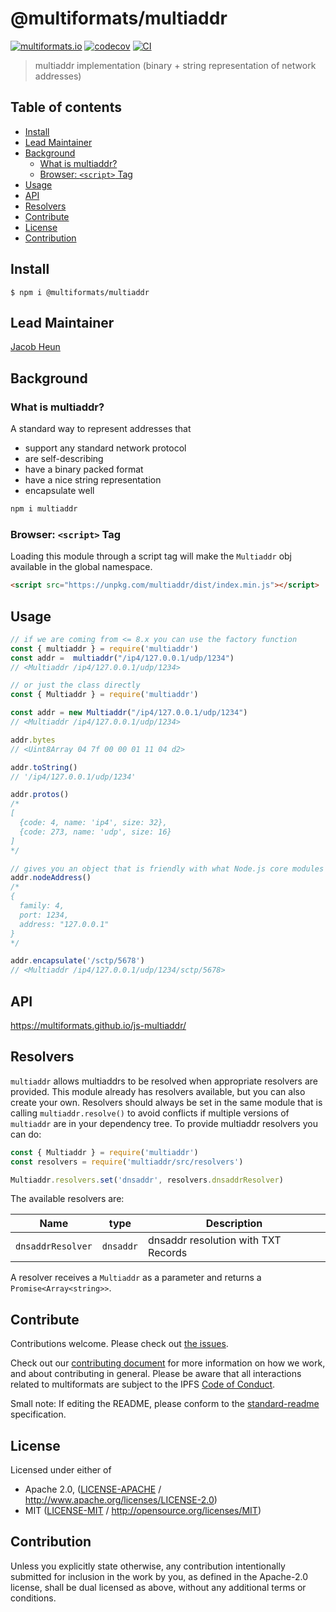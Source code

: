 # @multiformats/multiaddr <!-- omit in toc -->

[![multiformats.io](https://img.shields.io/badge/project-IPFS-blue.svg?style=flat-square)](http://multiformats.io)
[![codecov](https://img.shields.io/codecov/c/github/multiformats/js-multiaddr.svg?style=flat-square)](https://codecov.io/gh/multiformats/js-multiaddr)
[![CI](https://img.shields.io/github/workflow/status/libp2p/js-libp2p-interfaces/test%20&%20maybe%20release/master?style=flat-square)](https://github.com/multiformats/js-multiaddr/actions/workflows/js-test-and-release.yml)

> multiaddr implementation (binary + string representation of network addresses)

## Table of contents <!-- omit in toc -->

- [Install](#install)
- [Lead Maintainer](#lead-maintainer)
- [Background](#background)
  - [What is multiaddr?](#what-is-multiaddr)
  - [Browser: `<script>` Tag](#browser-script-tag)
- [Usage](#usage)
- [API](#api)
- [Resolvers](#resolvers)
- [Contribute](#contribute)
- [License](#license)
- [Contribution](#contribution)

## Install

```console
$ npm i @multiformats/multiaddr
```

## Lead Maintainer

[Jacob Heun](https://github.com/jacobheun)

## Background

### What is multiaddr?

A standard way to represent addresses that

- support any standard network protocol
- are self-describing
- have a binary packed format
- have a nice string representation
- encapsulate well

```sh
npm i multiaddr
```

### Browser: `<script>` Tag

Loading this module through a script tag will make the `Multiaddr` obj available in
the global namespace.

```html
<script src="https://unpkg.com/multiaddr/dist/index.min.js"></script>
```

## Usage

```js
// if we are coming from <= 8.x you can use the factory function 
const { multiaddr } = require('multiaddr')
const addr =  multiaddr("/ip4/127.0.0.1/udp/1234")
// <Multiaddr /ip4/127.0.0.1/udp/1234>

// or just the class directly
const { Multiaddr } = require('multiaddr')

const addr = new Multiaddr("/ip4/127.0.0.1/udp/1234")
// <Multiaddr /ip4/127.0.0.1/udp/1234>

addr.bytes
// <Uint8Array 04 7f 00 00 01 11 04 d2>

addr.toString()
// '/ip4/127.0.0.1/udp/1234'

addr.protos()
/* 
[
  {code: 4, name: 'ip4', size: 32},
  {code: 273, name: 'udp', size: 16}
]
*/

// gives you an object that is friendly with what Node.js core modules expect for addresses
addr.nodeAddress()
/*
{
  family: 4,
  port: 1234,
  address: "127.0.0.1"
}
*/

addr.encapsulate('/sctp/5678')
// <Multiaddr /ip4/127.0.0.1/udp/1234/sctp/5678>
```

## API

<https://multiformats.github.io/js-multiaddr/>

## Resolvers

`multiaddr` allows multiaddrs to be resolved when appropriate resolvers are provided. This module already has resolvers available, but you can also create your own.  Resolvers should always be set in the same module that is calling `multiaddr.resolve()` to avoid conflicts if multiple versions of `multiaddr` are in your dependency tree.
To provide multiaddr resolvers you can do:

```js
const { Multiaddr } = require('multiaddr')
const resolvers = require('multiaddr/src/resolvers')

Multiaddr.resolvers.set('dnsaddr', resolvers.dnsaddrResolver)
```

The available resolvers are:

| Name              | type      | Description                         |
| ----------------- | --------- | ----------------------------------- |
| `dnsaddrResolver` | `dnsaddr` | dnsaddr resolution with TXT Records |

A resolver receives a `Multiaddr` as a parameter and returns a `Promise<Array<string>>`.

## Contribute

Contributions welcome. Please check out [the issues](https://github.com/multiformats/js-multiaddr/issues).

Check out our [contributing document](https://github.com/multiformats/multiformats/blob/master/contributing.md) for more information on how we work, and about contributing in general. Please be aware that all interactions related to multiformats are subject to the IPFS [Code of Conduct](https://github.com/ipfs/community/blob/master/code-of-conduct.md).

Small note: If editing the README, please conform to the [standard-readme](https://github.com/RichardLitt/standard-readme) specification.

## License

Licensed under either of

- Apache 2.0, ([LICENSE-APACHE](LICENSE-APACHE) / <http://www.apache.org/licenses/LICENSE-2.0>)
- MIT ([LICENSE-MIT](LICENSE-MIT) / <http://opensource.org/licenses/MIT>)

## Contribution

Unless you explicitly state otherwise, any contribution intentionally submitted for inclusion in the work by you, as defined in the Apache-2.0 license, shall be dual licensed as above, without any additional terms or conditions.
